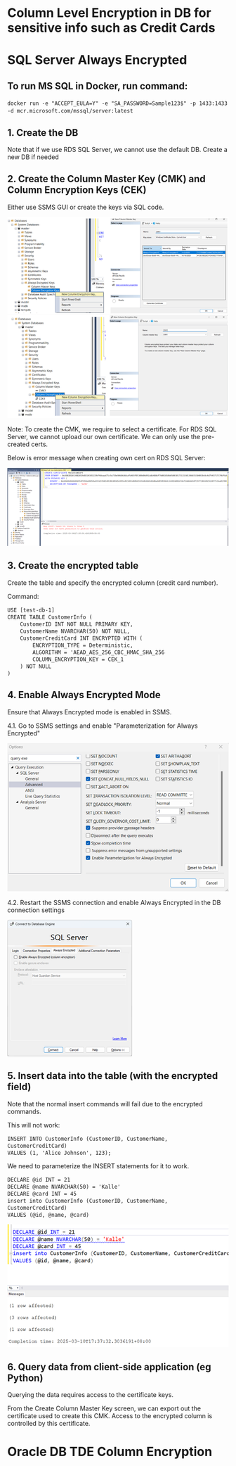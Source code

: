 # Column Level Encryption in DB for sensitive info such as Credit Cards 

# SQL Server Always Encrypted 

## To run MS SQL in Docker, run command: 
`docker run -e "ACCEPT_EULA=Y" -e "SA_PASSWORD=Sample123$" -p 1433:1433 -d mcr.microsoft.com/mssql/server:latest`

## 1. Create the DB
Note that if we use RDS SQL Server, we cannot use the default DB. 
Create a new DB if needed

## 2. Create the Column Master Key (CMK) and Column Encryption Keys (CEK)
Either use SSMS GUI or create the keys via SQL code. 

![CMK image](img/sql_server_generate_cmk.png)
![CEK image](img/sql_server_generate_cek.png)

Note: To create the CMK, we require to select a certificate. 
For RDS SQL Server, we cannot upload our own certificate. 
We can only use the pre-created certs. 

Below is error message when creating own cert on RDS SQL Server: 

![Create Cert Error](img/sql_server_rds_error_create_cert.png)

## 3. Create the encrypted table 
Create the table and specify the encrypted column (credit card number). 

Command: 
```
USE [test-db-1]
CREATE TABLE CustomerInfo (
    CustomerID INT NOT NULL PRIMARY KEY,
    CustomerName NVARCHAR(50) NOT NULL,
    CustomerCreditCard INT ENCRYPTED WITH (
        ENCRYPTION_TYPE = Deterministic,
        ALGORITHM = 'AEAD_AES_256_CBC_HMAC_SHA_256
        COLUMN_ENCRYPTION_KEY = CEK_1
    ) NOT NULL
)
```

## 4. Enable Always Encrypted Mode 

Ensure that Always Encrypted mode is enabled in SSMS. 

4.1. Go to SSMS settings and enable "Parameterization for Always Encrypted" 

![Always Encrypted Settings](img/sql_server_enable_always_encrypt_settings.png)

4.2. Restart the SSMS connection and enable Always Encrypted in the DB connection settings 

![Connection Settings](img/sql_server_enable_always_encrypt_connection.png)

## 5. Insert data into the table (with the encrypted field)

Note that the normal insert commands will fail due to the encrypted commands. 

This will not work: 
```
INSERT INTO CustomerInfo (CustomerID, CustomerName, CustomerCreditCard)
VALUES (1, 'Alice Johnson', 123);
```

We need to parameterize the INSERT statements for it to work. 
```
DECLARE @id INT = 21
DECLARE @name NVARCHAR(50) = 'Kalle'
DECLARE @card INT = 45
insert into CustomerInfo (CustomerID, CustomerName, CustomerCreditCard) 
VALUES (@id, @name, @card)
```

![Insert Data](img/sql_server_insert_success.png)


## 6. Query data from client-side application (eg Python)
Querying the data requires access to the certificate keys. 

From the Create Column Master Key screen, we can export out the certificate used to create this CMK. 
Access to the encrypted column is controlled by this certificate. 

# Oracle DB TDE Column Encryption
